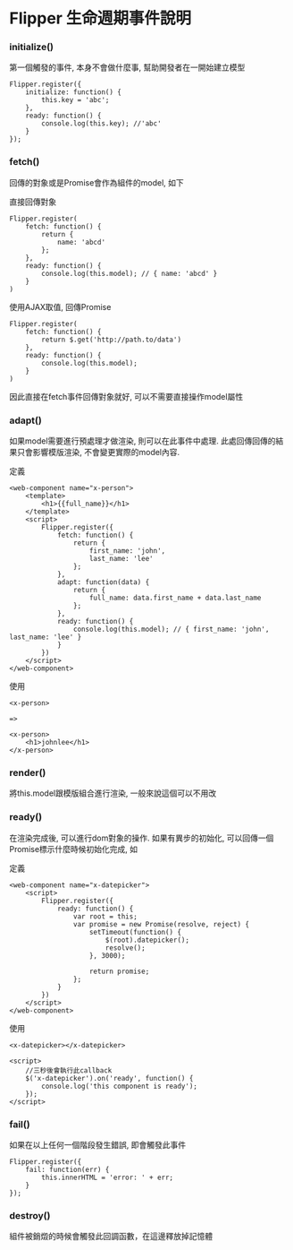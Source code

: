 Flipper 生命週期事件說明
=====================

### initialize() 
第一個觸發的事件, 本身不會做什麼事, 幫助開發者在一開始建立模型

    Flipper.register({
        initialize: function() {
            this.key = 'abc';
        },
        ready: function() {
            console.log(this.key); //'abc'
        }
    });
    
### fetch() 

回傳的對象或是Promise會作為組件的model, 如下

直接回傳對象

    Flipper.register(
        fetch: function() {
            return {
                name: 'abcd'
            }; 
        },
        ready: function() {
            console.log(this.model); // { name: 'abcd' }
        }
    )  
        
使用AJAX取值, 回傳Promise   
            
    Flipper.register(
        fetch: function() {
            return $.get('http://path.to/data')
        },
        ready: function() {
            console.log(this.model);
        }
    )    
因此直接在fetch事件回傳對象就好, 可以不需要直接操作model屬性

### adapt()

如果model需要進行預處理才做渲染, 則可以在此事件中處理. 此處回傳回傳的結果只會影響模版渲染, 不會變更實際的model內容.
    
定義
    
    <web-component name="x-person">
        <template>
            <h1>{{full_name}}</h1>
        </template>
        <script>
            Flipper.register({
                fetch: function() {
                    return {
                        first_name: 'john',
                        last_name: 'lee'
                    };            
                },
                adapt: function(data) {
                    return {
                        full_name: data.first_name + data.last_name
                    };
                },
                ready: function() {
                    console.log(this.model); // { first_name: 'john', last_name: 'lee' }
                }
            })
        </script>
    </web-component>
    
使用

    <x-person>
    
    =>
    
    <x-person>
        <h1>johnlee</h1>
    </x-person>


### render()

將this.model跟模版組合進行渲染, 一般來說這個可以不用改

### ready()

在渲染完成後, 可以進行dom對象的操作. 
如果有異步的初始化, 可以回傳一個Promise標示什麼時候初始化完成, 如

定義

    <web-component name="x-datepicker">
        <script>
            Flipper.register({
                ready: function() {
                    var root = this;
                    var promise = new Promise(resolve, reject) {
                        setTimeout(function() {
                            $(root).datepicker();
                            resolve();
                        }, 3000);
                        
                        return promise;
                    };
                }
            })
        </script>
    </web-component>

使用

    <x-datepicker></x-datepicker>
    
    <script>
        //三秒後會執行此callback
        $('x-datepicker').on('ready', function() {
            console.log('this component is ready');
        }); 
    </script>
        
### fail() 

如果在以上任何一個階段發生錯誤, 即會觸發此事件

    Flipper.register({
        fail: function(err) {
            this.innerHTML = 'error: ' + err;
        }
    });
    
### destroy()

組件被銷燬的時候會觸發此回調函數，在這邊釋放掉記憶體
